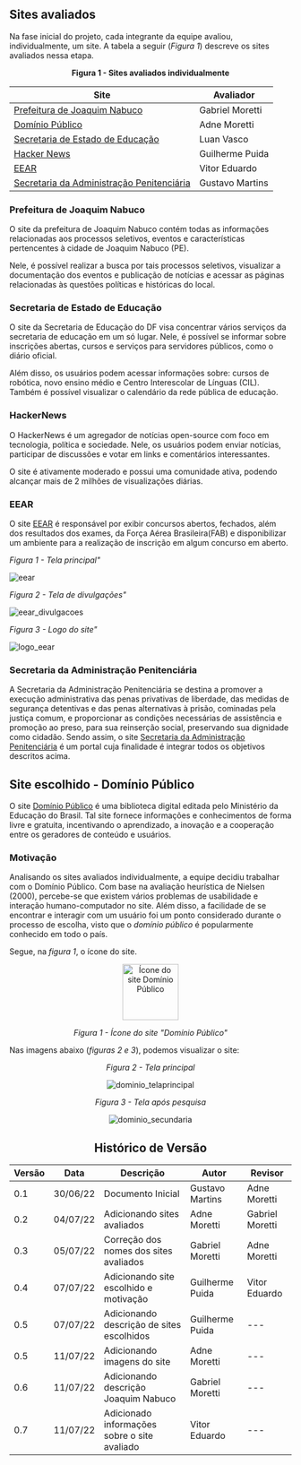 ## Sites avaliados 

Na fase inicial do projeto, cada integrante da equipe avaliou, individualmente, um site.
A tabela a seguir (_Figura 1_) descreve os sites avaliados nessa etapa.

<figcaption><center>
    <b>Figura 1 - Sites avaliados individualmente</b>
</figcaption>

 Site |  Avaliador |
 ---- | --------- |
[Prefeitura de Joaquim Nabuco](https://joaquimnabuco.pe.gov.br/v1/)  | Gabriel Moretti 
[Domínio Público](http://www.dominiopublico.gov.br/pesquisa/PesquisaObraForm.do)  | Adne Moretti 
[Secretaria de Estado de Educação](https://www.educacao.df.gov.br/)  | Luan Vasco
[Hacker News](https://news.ycombinator.com/)  | Guilherme Puida
[EEAR](https://ingresso.eear.aer.mil.br/)  | Vitor Eduardo
[Secretaria da Administração Penitenciária](http://www.sap.sp.gov.br/) | Gustavo Martins

### Prefeitura de Joaquim Nabuco

O site da prefeitura de Joaquim Nabuco contém todas as informações relacionadas aos processos seletivos, eventos e características pertencentes à cidade de Joaquim Nabuco (PE).

Nele, é possível realizar a busca por tais processos seletivos, visualizar a documentação dos eventos e publicação de notícias e acessar as páginas relacionadas às questões políticas e históricas do local.

### Secretaria de Estado de Educação

O site da Secretaria de Educação do DF visa concentrar vários serviços da secretaria de educação em um só lugar.
Nele, é possível se informar sobre inscrições abertas, cursos e serviços para servidores públicos, como o diário oficial.

Além disso, os usuários podem acessar informações sobre: cursos de robótica, novo ensino médio e Centro Interescolar de Línguas (CIL).
Também é possível visualizar o calendário da rede pública de educação.

### HackerNews

O HackerNews é um agregador de notícias open-source com foco em tecnologia, política e sociedade.
Nele, os usuários podem enviar notícias, participar de discussões e votar em links e comentários interessantes.

O site é ativamente moderado e possui uma comunidade ativa, podendo alcançar mais de 2 milhões de visualizações diárias.

### EEAR

O site [EEAR](https://ingresso.eear.aer.mil.br/) é responsável por exibir concursos abertos, fechados, além dos resultados dos exames, da Força Aérea Brasileira(FAB) e disponibilizar um ambiente para a realização de inscrição em algum concurso em aberto.

<p><i>Figura 1 - Tela principal"</i></p>

![eear](https://user-images.githubusercontent.com/56610229/178374895-d7ad6998-022a-4768-ac35-79977b12aaac.png)

<p><i>Figura 2 - Tela de divulgações"</i></p>

![eear_divulgacoes](https://user-images.githubusercontent.com/56610229/178375005-0f1d4041-538e-4288-bb45-b7c901568ad4.png)

<p><i>Figura 3 - Logo do site"</i></p>

![logo_eear](https://user-images.githubusercontent.com/56610229/178375241-3e710210-f1cd-458b-ab27-d7e7ff394e7f.png)



### Secretaria da Administração Penitenciária
A Secretaria da Administração Penitenciária se destina a promover a execução administrativa das penas privativas de liberdade, das medidas de segurança detentivas e das penas alternativas à prisão, cominadas pela justiça comum, e proporcionar as condições necessárias de assistência e promoção ao preso, para sua reinserção social, preservando sua dignidade como cidadão. Sendo assim, o site [Secretaria da Administração Penitenciária](http://www.sap.sp.gov.br/sap.html) é um portal cuja finalidade é integrar todos os objetivos descritos acima.

## Site escolhido - Domínio Público

O site [Domínio Público](http://www.dominiopublico.gov.br/pesquisa/PesquisaObraForm.do) é uma biblioteca digital editada pelo Ministério da Educação do Brasil.
Tal site fornece informações e conhecimentos de forma livre e gratuita, incentivando o aprendizado, a inovação e a cooperação entre os geradores de conteúdo e usuários.

### Motivação


Analisando os sites avaliados individualmente, a equipe decidiu trabalhar com o Domínio Público.
Com base na avaliação heurística de Nielsen (2000), percebe-se que existem vários problemas de usabilidade e interação humano-computador no site.
Além disso, a facilidade de se encontrar e interagir com um usuário foi um ponto considerado durante o processo de escolha, visto que o _domínio público_ é popularmente conhecido em todo o país.

Segue, na _figura 1_, o ícone do site.
<div align="center">
 <img src="assets/imagens/dominio-publico_2.png" alt="Ícone do site Domínio Público" width="100">
 <p><i>Figura 1 - Ícone do site "Domínio Público"</i></p>
</div>

Nas imagens abaixo (_figuras 2 e 3_), podemos visualizar o site:
 <p><center><i>Figura 2 - Tela principal</i></p>
 
![dominio_telaprincipal](https://user-images.githubusercontent.com/64036847/178316942-a6883f04-0550-422f-8eff-2560cd2a5e92.png)

<p><center><i>Figura 3 - Tela após pesquisa</i></p>

![dominio_secundaria](https://user-images.githubusercontent.com/64036847/178317231-a562329f-4990-4d1e-9f6e-9f5c09526208.png)



## Histórico de Versão

| Versão | Data | Descrição | Autor | Revisor |
|--------|------|-----------|-------| ------- |
| 0.1 | 30/06/22 | Documento Inicial | Gustavo Martins | Adne Moretti
| 0.2 | 04/07/22 | Adicionando sites avaliados | Adne Moretti | Gabriel Moretti
| 0.3 | 05/07/22 | Correção dos nomes dos sites avaliados | Gabriel Moretti | Adne Moretti
| 0.4 | 07/07/22 | Adicionando site escolhido e motivação | Guilherme Puida | Vitor Eduardo
| 0.5 | 07/07/22 | Adicionando descrição de sites escolhidos | Guilherme Puida | ---
| 0.5 | 11/07/22 | Adicionando imagens do site | Adne Moretti | ---
| 0.6 | 11/07/22 | Adicionando descrição Joaquim Nabuco | Gabriel Moretti | ---
| 0.7 | 11/07/22 | Adicionado informações sobre o site avaliado | Vitor Eduardo | ---
